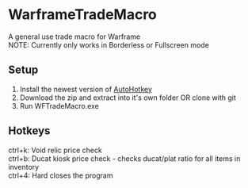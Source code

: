 # WarframeTradeMacro
A general use trade macro for Warframe \
NOTE: Currently only works in Borderless or Fullscreen mode
## Setup
  1. Install the newest version of [AutoHotkey](https://www.autohotkey.com/)
  2. Download the zip and extract into it's own folder OR clone with git
  3. Run WFTradeMacro.exe
## Hotkeys
  ctrl+k: Void relic price check \
  ctrl+b: Ducat kiosk price check - checks ducat/plat ratio for all items in inventory \
  ctrl+4: Hard closes the program
